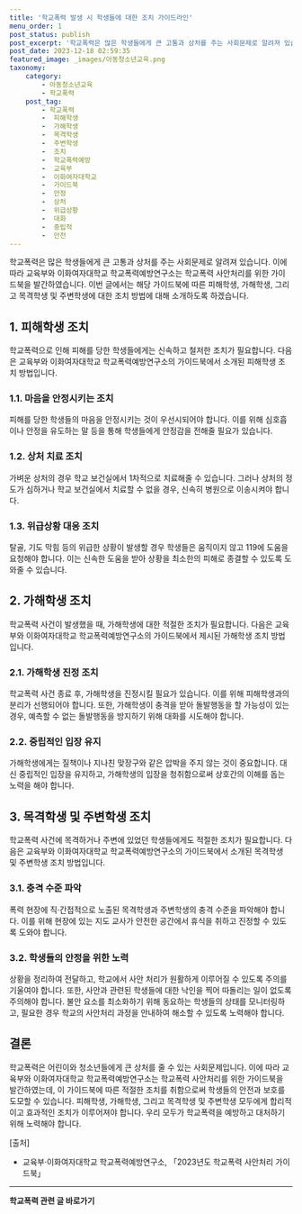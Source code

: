 ```yaml
---
title: '학교폭력 발생 시 학생들에 대한 조치 가이드라인'
menu_order: 1
post_status: publish
post_excerpt: '학교폭력은 많은 학생들에게 큰 고통과 상처를 주는 사회문제로 알려져 있습니다. 이에 따라 교육부와 이화여자대학교 학교폭력예방연구소는 학교폭력 사안처리를 위한 가이드북을 발간하였습니다. 이번 글에서는 해당 가이드북에 따른 피해학생, 가해학생, 그리고 목격학생 및 주변학생에 대한 조치 방법에 대해 소개하도록 하겠습니다.'
post_date: 2023-12-18 02:59:35
featured_image: _images/아동청소년교육.png
taxonomy:
    category:
        - 아동청소년교육
        - 학교폭력
    post_tag:
        - 학교폭력
        -  피해학생
        -  가해학생
        -  목격학생
        -  주변학생
        -  조치
        -  학교폭력예방
        -  교육부
        -  이화여자대학교
        -  가이드북
        -  안정
        -  상처
        -  위급상황
        -  대화
        -  중립적
        -  안전
---
```



학교폭력은 많은 학생들에게 큰 고통과 상처를 주는 사회문제로 알려져 있습니다. 이에 따라 교육부와 이화여자대학교 학교폭력예방연구소는 학교폭력 사안처리를 위한 가이드북을 발간하였습니다. 이번 글에서는 해당 가이드북에 따른 피해학생, 가해학생, 그리고 목격학생 및 주변학생에 대한 조치 방법에 대해 소개하도록 하겠습니다.

## 1. 피해학생 조치

학교폭력으로 인해 피해를 당한 학생들에게는 신속하고 철저한 조치가 필요합니다. 다음은 교육부와 이화여자대학교 학교폭력예방연구소의 가이드북에서 소개된 피해학생 조치 방법입니다.

### 1.1. 마음을 안정시키는 조치

피해를 당한 학생들의 마음을 안정시키는 것이 우선시되어야 합니다. 이를 위해 심호흡이나 안정을 유도하는 말 등을 통해 학생들에게 안정감을 전해줄 필요가 있습니다.

### 1.2. 상처 치료 조치

가벼운 상처의 경우 학교 보건실에서 1차적으로 치료해줄 수 있습니다. 그러나 상처의 정도가 심하거나 학교 보건실에서 치료할 수 없을 경우, 신속히 병원으로 이송시켜야 합니다.

### 1.3. 위급상황 대응 조치

탈골, 기도 막힘 등의 위급한 상황이 발생할 경우 학생들은 움직이지 않고 119에 도움을 요청해야 합니다. 이는 신속한 도움을 받아 상황을 최소한의 피해로 종결할 수 있도록 도와줄 수 있습니다.

## 2. 가해학생 조치

학교폭력 사건이 발생했을 때, 가해학생에 대한 적절한 조치가 필요합니다. 다음은 교육부와 이화여자대학교 학교폭력예방연구소의 가이드북에서 제시된 가해학생 조치 방법입니다.

### 2.1. 가해학생 진정 조치

학교폭력 사건 종료 후, 가해학생을 진정시킬 필요가 있습니다. 이를 위해 피해학생과의 분리가 선행되어야 합니다. 또한, 가해학생이 충격을 받아 돌발행동을 할 가능성이 있는 경우, 예측할 수 없는 돌발행동을 방지하기 위해 대화를 시도해야 합니다.

### 2.2. 중립적인 입장 유지

가해학생에게는 질책이나 지나친 맞장구와 같은 압박을 주지 않는 것이 중요합니다. 대신 중립적인 입장을 유지하고, 가해학생의 입장을 청취함으로써 상호간의 이해를 돕는 노력을 해야 합니다.

## 3. 목격학생 및 주변학생 조치

학교폭력 사건에 목격하거나 주변에 있었던 학생들에게도 적절한 조치가 필요합니다. 다음은 교육부와 이화여자대학교 학교폭력예방연구소의 가이드북에서 소개된 목격학생 및 주변학생 조치 방법입니다.

### 3.1. 충격 수준 파악

폭력 현장에 직·간접적으로 노출된 목격학생과 주변학생의 충격 수준을 파악해야 합니다. 이를 위해 현장에 있는 지도 교사가 안전한 공간에서 휴식을 취하고 진정할 수 있도록 도와야 합니다.

### 3.2. 학생들의 안정을 위한 노력

상황을 정리하여 전달하고, 학교에서 사안 처리가 원활하게 이루어질 수 있도록 주의를 기울여야 합니다. 또한, 사안과 관련된 학생들에 대한 낙인을 찍어 따돌리는 일이 없도록 주의해야 합니다. 불안 요소를 최소화하기 위해 동요하는 학생들의 상태를 모니터링하고, 필요한 경우 학교의 사안처리 과정을 안내하여 해소할 수 있도록 노력해야 합니다.

## 결론

학교폭력은 어린이와 청소년들에게 큰 상처를 줄 수 있는 사회문제입니다. 이에 따라 교육부와 이화여자대학교 학교폭력예방연구소는 학교폭력 사안처리를 위한 가이드북을 발간하였는데, 이 가이드북에 따른 적절한 조치를 취함으로써 학생들의 안전과 보호를 도모할 수 있습니다. 피해학생, 가해학생, 그리고 목격학생 및 주변학생 모두에게 합리적이고 효과적인 조치가 이루어져야 합니다. 우리 모두가 학교폭력을 예방하고 대처하기 위해 노력해야 합니다.

[출처]
- 교육부·이화여자대학교 학교폭력예방연구소, 「2023년도 학교폭력 사안처리 가이드북」
<!-- wp:separator -->
<hr class="wp-block-separator has-alpha-channel-opacity"/>
<!-- /wp:separator -->

<!-- wp:group {"backgroundColor":"base","layout":{"type":"constrained"}} -->
<div class="wp-block-group has-base-background-color has-background"><!-- wp:paragraph {"align":"center","fontSize":"medium"} -->
<p class="has-text-align-center has-large-font-size"><strong>학교폭력 관련 글 바로가기</strong></p>
<!-- /wp:paragraph -->


<!-- wp:latest-posts
{"categories":[{"id":35370,"count":19,"description":"","link":"https://uknowlaw.com/category/%ed%95%99%ea%b5%90%ed%8f%ad%eb%a0%a5/","name":"학교폭력","slug":"학교폭력","taxonomy":"category","parent":0,"meta":[],"_links":{"self":[{"href":"https://uknowlaw.com/wp-json/wp/v2/categories/35370"}],"collection":[{"href":"https://uknowlaw.com/wp-json/wp/v2/categories"}],"about":[{"href":"https://uknowlaw.com/wp-json/wp/v2/taxonomies/category"}],"wp:post_type":[{"href":"https://uknowlaw.com/wp-json/wp/v2/posts?categories=35370"}],"curies":[{"name":"wp","href":"https://api.w.org/{rel}","templated":true}]}}],"postsToShow":100,"excerptLength":28,"postLayout":"grid","columns":2,"featuredImageAlign":"left","featuredImageSizeSlug":"large","fontSize":"small"} /--></div>
<!-- /wp:group -->